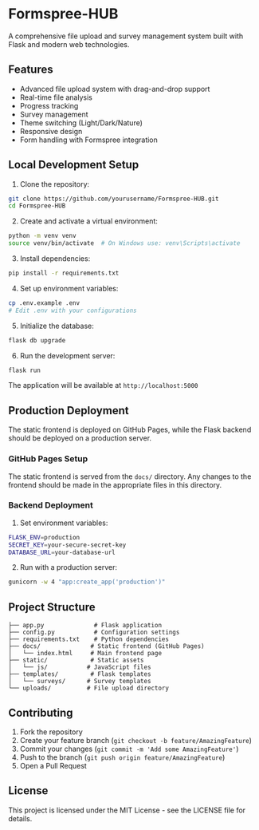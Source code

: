 # Formspree-HUB

A comprehensive file upload and survey management system built with Flask and modern web technologies.

## Features

- Advanced file upload system with drag-and-drop support
- Real-time file analysis
- Progress tracking
- Survey management
- Theme switching (Light/Dark/Nature)
- Responsive design
- Form handling with Formspree integration

## Local Development Setup

1. Clone the repository:
```bash
git clone https://github.com/yourusername/Formspree-HUB.git
cd Formspree-HUB
```

2. Create and activate a virtual environment:
```bash
python -m venv venv
source venv/bin/activate  # On Windows use: venv\Scripts\activate
```

3. Install dependencies:
```bash
pip install -r requirements.txt
```

4. Set up environment variables:
```bash
cp .env.example .env
# Edit .env with your configurations
```

5. Initialize the database:
```bash
flask db upgrade
```

6. Run the development server:
```bash
flask run
```

The application will be available at `http://localhost:5000`

## Production Deployment

The static frontend is deployed on GitHub Pages, while the Flask backend should be deployed on a production server.

### GitHub Pages Setup

The static frontend is served from the `docs/` directory. Any changes to the frontend should be made in the appropriate files in this directory.

### Backend Deployment

1. Set environment variables:
```bash
FLASK_ENV=production
SECRET_KEY=your-secure-secret-key
DATABASE_URL=your-database-url
```

2. Run with a production server:
```bash
gunicorn -w 4 "app:create_app('production')"
```

## Project Structure

```
├── app.py              # Flask application
├── config.py           # Configuration settings
├── requirements.txt    # Python dependencies
├── docs/              # Static frontend (GitHub Pages)
│   └── index.html     # Main frontend page
├── static/            # Static assets
│   └── js/           # JavaScript files
├── templates/         # Flask templates
│   └── surveys/      # Survey templates
└── uploads/          # File upload directory
```

## Contributing

1. Fork the repository
2. Create your feature branch (`git checkout -b feature/AmazingFeature`)
3. Commit your changes (`git commit -m 'Add some AmazingFeature'`)
4. Push to the branch (`git push origin feature/AmazingFeature`)
5. Open a Pull Request

## License

This project is licensed under the MIT License - see the LICENSE file for details.
